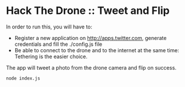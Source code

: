 # Hack The Drone :: Tweet and Flip

In order to run this, you will have to:

- Register a new application on http://apps.twitter.com, generate credentials and fill the ./config.js file
- Be able to connect to the drone and to the internet at the same time: Tethering is the easier choice.

The app will tweet a photo from the drone camera and flip on success.

    node index.js